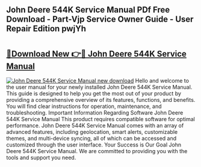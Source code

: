 ## John Deere 544K Service Manual PDf Free Download - Part-Vjp Service Owner Guide - User Repair Edition pwjYh

# <h2><a href="http://bc95174.oget.top/?id=John+Deere+544K+Service+Manual">🔗Download New 👉🔴 John Deere 544K Service Manual</a></h2>

[![John Deere 544K Service Manual new download](https://i.imgur.com/5g1atiW.png)](http://bc95174.oget.top/?id=John+Deere+544K+Service+Manual)
Hello and welcome to the user manual for your newly installed John Deere 544K Service Manual. This guide is designed to help you get the most out of your product by providing a comprehensive overview of its features, functions, and benefits. You will find clear instructions for operation, maintenance, and troubleshooting. Important Information Regarding Software John Deere 544K Service Manual This product requires compatible software for optimal performance. John Deere 544K Service Manual comes with an array of advanced features, including geolocation, smart alerts, customizable themes, and multi-device syncing, all of which can be accessed and customized through the user interface. Your Success is Our Goal John Deere 544K Service Manual. We are committed to providing you with the tools and support you need.
